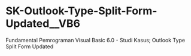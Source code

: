 # SK-Outlook-Type-Split-Form-Updated__VB6
Fundamental Pemrograman Visual Basic 6.0 - Studi Kasus; Outlook Type Split Form Updated
